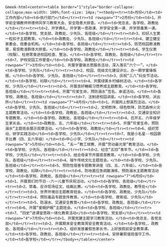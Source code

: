 `Gmeek-html<center><table border="1"style="border-collapse: collapse;max-width: 100%;font-size: 14px;"><tbody><tr><td>月份</td><td>工作内容</td><td>执行部门</td></tr><tr><td rowspan="7">2月份</td><td>1、开学前全镇教师师德师风学习教育大会、安全隐患大排查。</td><td>党总支、各学校、政教处</td></tr><tr><td>2、开学典礼、开学第一思政课、开学安全第一课、开学禁毒第一课。</td><td>各学校、党支部、政教处、少先队、各班级</td></tr><tr><td>3、扣好人生第一粒扣子主题教育。</td><td>政教处、少先队、各班级</td></tr><tr><td>4、建立健全家委会、班委会机构。</td><td>各学校、各班级</td></tr><tr><td>5、防范校园欺凌教育，易受欺凌群体大排查。</td><td>各学校、政教处</td></tr><tr><td>6、学生仪表（校服）、杜绝零食进校园检查、整治。</td><td>各学校、政教处、各班级</td></tr><tr><td>7、护校安园工作督查</td><td>各学校、政教处</td></tr><tr><td rowspan="7">3月份</td><td>1、开展学雷锋志愿服务活动，深入落实“六个一”。</td><td>各学校、少先队</td></tr><tr><td>2、校园、班级文化建设评比，办一期学雷锋板报。</td><td>各学校、少先队、各班级</td></tr><tr><td>3、庆祝“三八”妇女节活动。</td><td>各学校、妇联</td></tr><tr><td>4、开展绿美乡村植树活动。</td><td>各学校、少先队</td></tr><tr><td>5、开展良好睡眠习惯养成主题教育。</td><td>各学校、各班级</td></tr><tr><td>6、开展“珍爱生命，预防溺水”签名、承诺活动。</td><td>各学校、政教处、各班级</td></tr><tr><td>7、法制进校园讲座。</td><td>各学校、派出所</td></tr><tr><td rowspan="7">4月份</td><td>1、开展网上祭英烈活动。</td><td>各学校、少先队、各班级</td></tr><tr><td>2、文明祭拜，绿色祭拜，防范森林火灾主题教育活动。</td><td>各学校、政教处、各班级</td></tr><tr><td>3、交通安全知识专题教育。</td><td>各学校、政教处、各班级</td></tr><tr><td>4、召开五、六年级学生家长会。</td><td>政教处、五、六年级</td></tr><tr><td>5、开展“珍爱生命，预防溺水”主题班会展示观摩活动。</td><td>各学校、政教处</td></tr><tr><td>6、组织劳动、研学实践活动</td><td>各学校、少先队</td></tr><tr><td>7、我是小名星--校园歌手比赛（四、五六年级）</td><td>中心小学、少先队</td></tr><tr><td rowspan="6">5月份</td><td>1、“五一”教工球赛、开展“劳动最光荣”教育活动。</td><td>各学校、少先队、各班级</td></tr><tr><td>2、纪念“五四”青年节。</td><td>各学校、少先队</td></tr><tr><td>3、结合母亲节开展感恩教育。</td><td>各学校、少先队、各班级</td></tr><tr><td>4、端午传统文化主题班会。</td><td>各学校、少先队、各班级</td></tr><tr><td>5、预防性侵害专题教育讲座（四、五、六年级）。</td><td>各学校、政教处、妇联</td></tr><tr><td>6、防地震应急疏散演练、预防溺水主题教育活动</td><td>各学校、政教处、各班级</td></tr><tr><td rowspan="7">6月份</td><td>1、开展我们的节日--六一儿童节庆祝活动。</td><td>各学校、各班级</td></tr><tr><td>2、禁毒、反诈现场征文、绘画比赛。</td><td>各学校、政教处、教导处</td></tr><tr><td>3、世界环境日主题教育班会。</td><td>各学校、政教处、少先队</td></tr><tr><td>4、预防毒品专题宣传教育。</td><td>各学校、德育组、少先队</td></tr><tr><td>5、防溺水、交通安全教育</td><td>各学校、政教处、各班级</td></tr><tr><td>6、开展“爱眼护眼”主题班会。</td><td>各学校、各班级</td></tr><tr><td>7、“四史”进课堂思政一体化教育活动</td><td>各学校、党支部</td></tr><tr><td rowspan="4">7月份</td><td>1、开展党建主题学习教育活动。</td><td>党总支、各党支部</td></tr><tr><td>2、开展期末安全教育周安全教育活动。</td><td>各学校、、政教处、各班级</td></tr><tr><td>3、组织发放暑假告家长书，上好放假前安全教育课。</td><td>各学校、政教处、各班级</td></tr><tr><td>4、安排暑假值班值守工作。</td><td>各学校</td></tr></tbody></table></center>`